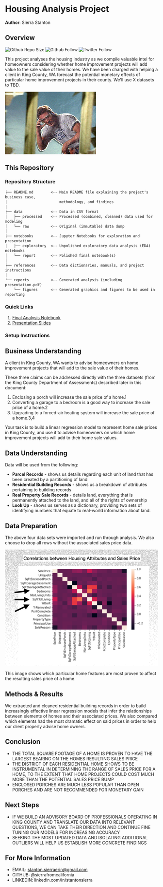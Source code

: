 # Housing Analysis Project

**Author**: Sierra Stanton

## Overview
![Github Repo Size](https://img.shields.io/github/repo-size/sierrafromcalifornia/Film-Analysis-Project?style=social)
![Github Follow](https://img.shields.io/github/followers/sierrafromcalifornia?style=social)
![Twitter Follow](https://img.shields.io/twitter/follow/sierrastanton?style=social)

This project analyses the housing industry as we compile valuable intel for homeowners considering whether home improvement projects will add value to the sale value of their homes. We have been charged with helping a client in King County, WA forecast the potential monetary effects of particular home improvement projects in their county. We'll use X datasets to TBD.

![Home Improvement](/references/images/90s-home-improvement-tim-allen-8Rf3xSwC1R39u.gif)


## This Repository

### Repository Structure

```
├── README.md        <-- Main README file explaining the project's business case,
│                        methodology, and findings
│
├── data             <-- Data in CSV format
│   ├── processed    <-- Processed (combined, cleaned) data used for modeling
│   └── raw          <-- Original (immutable) data dump
│
├── notebooks        <-- Jupyter Notebooks for exploration and presentation
│   ├── exploratory  <-- Unpolished exploratory data analysis (EDA) notebooks
│   └── report       <-- Polished final notebook(s)
│
├── references       <-- Data dictionaries, manuals, and project instructions
│
└── reports          <-- Generated analysis (including presentation.pdf)
    └── figures      <-- Generated graphics and figures to be used in reporting
```

### Quick Links

1. [Final Analysis Notebook](notebooks/exploratory/final_notebook.ipynb)
2. [Presentation Slides](reports/presentation.pdf)

### Setup Instructions


## Business Understanding

A client in King County, WA wants to advise homeowners on home improvement projects that will add to the sale value of their homes.

These three claims can be addressed directly with the three datasets (from the King County Department of Assessments) described later in this document:

1. Enclosing a porch will increase the sale price of a home.1
2. Converting a garage to a bedroom is a good way to increase the sale price of a home.2
3. Upgrading to a forced-air heating system will increase the sale price of a home.3,4

Your task is to build a linear regression model to represent home sale prices in King County, and use it to advise homeowners on which home improvement projects will add to their home sale values.

## Data Understanding

Data will be used from the following:
* **Parcel Records** - shows us details regarding each unit of land that has been created by a partitioning of land
* **Residential Building Records** - shows us a breakdown of attributes pertaining to building records
* **Real Property Sale Records** - details land, everything that is permanently attached to the land, and all of the rights of ownership
* **Look Up** - shows us serves as a dictionary, providing two sets of identifying numbers that equate to real-world information about land.


## Data Preparation

The above four data sets were imported and run through analysis. We also choose to drop all rows without the associated sales price data. 

![Correlation](/references/images/home-attributes-correlation.png)

This image shows which particular home features are most proven to affect the resulting sales price of a home.

## Methods & Results

We extracted and cleaned residential building records in order to build increasingly effective linear regression models that infer the relationships between elements of homes and their associated prices. We also compared which elements had the most dramatic effect on said prices in order to help our client properly advise home owners.


## Conclusion

* THE TOTAL SQUARE FOOTAGE OF A HOME IS PROVEN TO HAVE THE LARGEST BEARING ON THE HOMES RESULTING SALES PRICE
* THE DISTRICT OF EACH RESIDENTIAL HOME SHOWS TO BE INSTRUMENTAL IN DETERMINING THE RANGE OF SALES PRICE FOR A HOME, TO THE EXTENT THAT HOME PROJECTS COULD COST MUCH MORE THAN THE POTENTIAL SALES PRICE BUMP
* ENCLOSED PORCHES ARE MUCH LESS POPULAR THAN OPEN PORCHES AND ARE NOT RECOMMENDED FOR MONETARY GAIN

## Next Steps

* IF WE BUILD AN ADVISORY BOARD OF PROFESSIONALS OPERATING IN KING COUNTY AND TRANSLATE OUR DATA INTO RELEVANT QUESTIONS, WE CAN TAKE THEIR DIRECTION AND CONTINUE FINE TUNING OUR MODELS FOR INCREASING ACCURACY
* SEEKING THE MOST UPDATED DATA AND ISOLATING ADDITIONAL OUTLIERS WILL HELP US ESTABLISH MORE CONCRETE FINDINGS

## For More Information

* EMAIL: stanton.sierraerin@gmail.com
* GITHUB: @sierrafromcalifornia
* LINKEDIN: linkedin.com/in/stantonsierra
